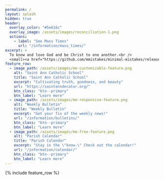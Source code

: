 ```yaml
---
permalink: /
layout: splash
hidden: true
header:
  overlay_color: "#5e616c"
  overlay_image: /assets/images/reconciliation-1.png
  actions:
    - label: "See Mass Times"
      url: "/information/mass_times/"
excerpt: >
  To know and love God and be Christ to one another.<br />
  <small><a href="https://github.com/mmistakes/minimal-mistakes/releases/tag/4.24.0">Latest release v4.24.0</a></small>
feature_row:
  - image_path: /assets/images/mm-customizable-feature.png
    alt: "Saint Ann Catholic School"
    title: "Saint Ann Catholic School"
    excerpt: "Cultivating truth, goodness, and beauty"
    url: "https://saintanndecatur.org/"
    btn_class: "btn--primary"
    btn_label: "Learn more"
  - image_path: /assets/images/mm-responsive-feature.png
    alt: "Weekly Bulletin"
    title: "Weekly Bulletin"
    excerpt: "Get your fix of the weekly news!"
    url: "/information/bulletins/"
    btn_class: "btn--primary"
    btn_label: "Learn more"
  - image_path: /assets/images/mm-free-feature.png
    alt: "Parish Calendar"
    title: "Parish Calendar"
    excerpt: "Stay in the \"know.\" Check out the calendar!"
    url: "/information/calendar/"
    btn_class: "btn--primary"
    btn_label: "Learn more"      
---
```


{% include feature_row %}
